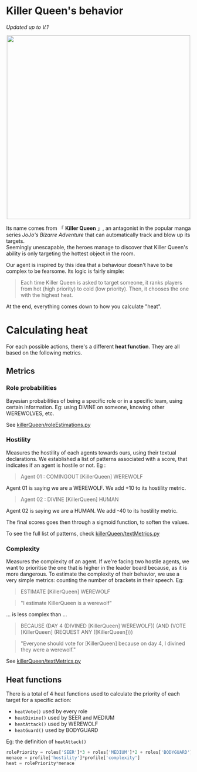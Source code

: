
# Killer Queen's behavior

*Updated up to V.1*

<p align="center">
  <img width="500px" src="./sheer-heart.gif">
</p>

Its name comes from 「 **Killer Queen** 」, an antagonist in the popular manga series *JoJo's Bizarre Adventure* that can automatically track and blow up its targets.  
Seemingly unescapable, the heroes manage to discover that Killer Queen's ability is only targeting the hottest object in the room.

Our agent is inspired by this idea that a behaviour doesn't have to be complex to be fearsome. Its logic is fairly simple:

> Each time Killer Queen is asked to target someone, it ranks players from hot (high priority) to cold (low priority). Then, it chooses the one with the highest heat.

At the end, everything comes down to how you calculate "heat".

# Calculating  heat

For each possible actions, there's a different **heat function**. They are all based on the following metrics.

## Metrics

### Role probabilities

Bayesian probabilities of being a specific role or in a specific team, using certain information. Eg: using DIVINE on someone, knowing other WEREWOLVES, etc.

See [killerQueen/roleEstimations.py](../killerQueen/roleEstimations.py)

### Hostility

Measures the hostility of each agents towards ours, using their textual declarations. We established a list of patterns associated with a score, that indicates if an agent is hostile or not.  Eg :
> Agent 01 : COMINGOUT [KillerQueen] WEREWOLF  

Agent 01 is saying we are a WEREWOLF. We add +10 to its hostility metric.

> Agent 02 : DIVINE [KillerQueen] HUMAN  

Agent 02 is saying we are a HUMAN. We add -40 to its hostility metric.

The final scores goes then through a sigmoid function, to soften the values.

To see the full list of patterns, check [killerQueen/textMetrics.py](../killerQueen/textMetrics.py)

### Complexity

Measures the complexity of an agent. If we're facing two hostile agents, we want to prioritise the one that is higher in the leader board because, as it is more dangerous.
To estimate the complexity of their behavior, we use a very simple metrics: counting the number of brackets in their speech. Eg:
> ESTIMATE [KillerQueen] WEREWOLF  

>"I estimate KillerQueen is a werewolf"

… is less complex than …

> BECAUSE (DAY 4 (DIVINED [KillerQueen] WEREWOLF)) (AND (VOTE [KillerQueen] (REQUEST ANY ([KillerQueen])))    

>"Everyone should vote for [KillerQueen] because on day 4, I divined they were a werewolf."

See [killerQueen/textMetrics.py](../killerQueen/textMetrics.py)

## Heat functions

There is a total of 4 heat functions used to calculate the priority of each target for a specific action:
- `heatVote()` used by every role
- `heatDivine()` used by SEER and MEDIUM
- `heatAttack()` used by WEREWOLF
- `heatGuard()` used by BODYGUARD


Eg: the definition of `heatAttack()`
```python
rolePriority = roles['SEER']*3 + roles['MEDIUM']*2 + roles['BODYGUARD']*2 + roles['VILLAGER'] - roles['POSSESSED'] -2*roles['WEREWOLF']
menace = profile['hostility']*profile['complexity']
heat = rolePriority*menace
```
